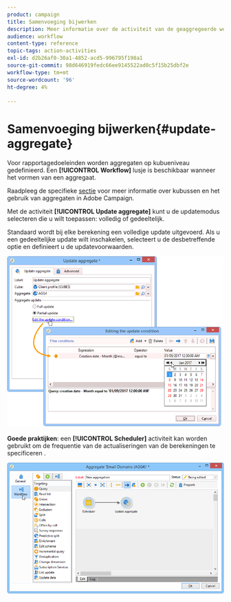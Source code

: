 ```yaml
---
product: campaign
title: Samenvoeging bijwerken
description: Meer informatie over de activiteit van de geaggregeerde workflow bijwerken
audience: workflow
content-type: reference
topic-tags: action-activities
exl-id: d2b26af0-30a1-4852-acd5-996795f198a1
source-git-commit: 98d646919fedc66ee9145522ad0c5f15b25dbf2e
workflow-type: tm+mt
source-wordcount: '96'
ht-degree: 4%

---
```


# Samenvoeging bijwerken{#update-aggregate}

Voor rapportagedoeleinden worden aggregaten op kubueniveau gedefinieerd. Een **[!UICONTROL Workflow]** lusje is beschikbaar wanneer het vormen van een aggregaat.

Raadpleeg de specifieke [sectie](../../reporting/using/concepts-and-methodology.md#calculating-and-using-aggregates) voor meer informatie over kubussen en het gebruik van aggregaten in Adobe Campaign.

Met de activiteit **[!UICONTROL Update aggregate]** kunt u de updatemodus selecteren die u wilt toepassen: volledig of gedeeltelijk.

Standaard wordt bij elke berekening een volledige update uitgevoerd. Als u een gedeeltelijke update wilt inschakelen, selecteert u de desbetreffende optie en definieert u de updatevoorwaarden.

![](assets/s_advuser_cube_agregate_05.png)

**Goede praktijken**: een  **[!UICONTROL Scheduler]** activiteit kan worden gebruikt om de frequentie van de actualiseringen van de berekeningen te specificeren .

![](assets/s_advuser_cube_agregate_04.png)
